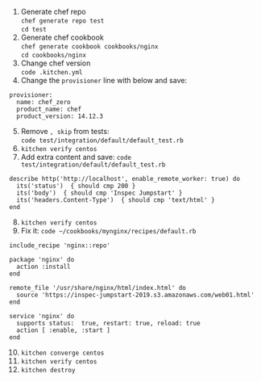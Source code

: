 

1. Generate chef repo  
    `chef generate repo test`  
    `cd test`  
2. Generate chef cookbook  
    `chef generate cookbook cookbooks/nginx`  
    `cd cookbooks/nginx`  
3. Change chef version  
    `code .kitchen.yml`  
4. Change the `provisioner` line with below and save:  
```
provisioner:
  name: chef_zero
  product_name: chef
  product_version: 14.12.3
  ```  
5. Remove `, skip` from tests:  
    `code test/integration/default/default_test.rb`  
6. `kitchen verify centos`  
7. Add extra content and save:  `code test/integration/default/default_test.rb` 
```
describe http('http://localhost', enable_remote_worker: true) do 
  its('status')  { should cmp 200 }  
  its('body')  { should cmp 'Inspec Jumpstart' }
  its('headers.Content-Type')  { should cmp 'text/html' }
end
```   
8. `kitchen verify centos`  
9. Fix it: `code ~/cookbooks/mynginx/recipes/default.rb`  
```
include_recipe 'nginx::repo'

package 'nginx' do
  action :install
end

remote_file '/usr/share/nginx/html/index.html' do
  source 'https://inspec-jumpstart-2019.s3.amazonaws.com/web01.html'
end

service 'nginx' do
  supports status:  true, restart: true, reload: true
  action [ :enable, :start ]
end
```
10. `kitchen converge centos`
11. `kitchen verify centos`
10. `kitchen destroy`  